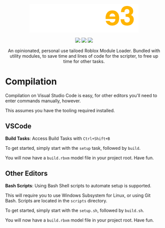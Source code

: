 <div align="center">
<picture>
  <source media="(prefers-color-scheme: light)" srcset="https://raw.githubusercontent.com/fakexale/engine-next/main/.github/assets/engine-light.png">
  <img src="https://raw.githubusercontent.com/fakexale/engine-next/main/.github/assets/engine-dark.png">
</picture>

[![](https://img.shields.io/github/license/fakexale/engine-next)](https://github.com/fakexale/engine-next/blob/main/LICENSE)
[![](https://img.shields.io/badge/made_with-rojo-red)](https://github.com/rojo-rbx/rojo)
[![](https://img.shields.io/badge/chefs_kiss-do_they_really-brown)](https://tenor.com/mFI7Nr5f5D2.gif)

An opinionated, personal use tailoed Roblox Module Loader.
Bundled with utility modules, to save time and lines of code for the scripter, to free up time for other tasks.

</div>

# Compilation
Compilation on Visual Studio Code is easy, for other editors you'll need to enter commands manually, however.

This assumes you have the tooling required installed.

## VSCode
**Build Tasks**:
Access Build Tasks with ``Ctrl+Shift+B``

To get started, simply start with the ``setup`` task, followed by ``build``.

You will now have a ``build.rbxm`` model file in your project root. Have fun.

## Other Editors
**Bash Scripts**: Using Bash Shell scripts to automate setup is supported.

This will require you to use Windows Subsystem for Linux, or using Git Bash. 
Scripts are located in the ``scripts`` directory.

To get started, simply start with the ``setup.sh``, followed by ``build.sh``.

You will now have a ``build.rbxm`` model file in your project root. Have fun.